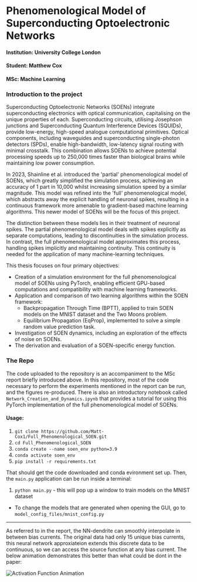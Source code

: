 # Phenomenological Model of Superconducting Optoelectronic Networks

#### **Institution**: University College London

#### **Student**: Matthew Cox

#### **MSc**: Machine Learning

### Introduction to the project

Superconducting Optoelectronic Networks (SOENs) integrate superconducting electronics with optical communication, capitalising on the unique properties of each. Superconducting circuits, utilising Josephson junctions and Superconducting Quantum Interference Devices (SQUIDs), provide low-energy, high-speed analogue computational primitives. Optical components, including waveguides and superconducting single-photon detectors (SPDs), enable high-bandwidth, low-latency signal routing with minimal crosstalk. This combination allows SOENs to achieve potential processing speeds up to 250,000 times faster than biological brains while maintaining low power consumption.

In 2023, Shainline et al. introduced the 'partial' phenomenological model of SOENs, which greatly simplified the simulation process, achieving an accuracy of 1 part in 10,000 whilst increasing simulation speed by a similar magnitude. This model was refined into the 'full' phenomenological model, which abstracts away the explicit handling of neuronal spikes, resulting in a continuous framework more amenable to gradient-based machine learning algorithms. This newer model of SOENs will be the focus of this project.

The distinction between these models lies in their treatment of neuronal spikes. The partial phenomenological model deals with spikes explicitly as separate computations, leading to discontinuities in the simulation process. In contrast, the full phenomenological model approximates this process, handling spikes implicitly and maintaining continuity. This continuity is needed for the application of many machine-learning techniques.

This thesis focuses on four primary objectives:

- Creation of a simulation environment for the full phenomenological model of SOENs using PyTorch, enabling efficient GPU-based computations and compatibility with machine learning frameworks.
- Application and comparison of two learning algorithms within the SOEN framework:
  - Backpropagation Through Time (BPTT), applied to train SOEN models on the MNIST dataset and the Two Moons problem.
  - Equilibrium Propagation (EqProp), implemented to solve a simple random value prediction task.
- Investigation of SOEN dynamics, including an exploration of the effects of noise on SOENs.
- The derivation and evaluation of a SOEN-specific energy function.


### The Repo

The code uploaded to the repository is an accompaniment to the MSc report briefly introduced above. In this repository, most of the code necessary to perform the experiments mentioned in the report can be run, and the figures re-produced. There is also an introductory notebook called `Network_Creation_and_Dynamics.ipynb` that provides a tutorial for using this PyTorch implementation of the full phenomenological model of SOENs.


#### Usage:

1. `git clone https://github.com/Matt-Cox1/Full_Phenomenological_SOEN.git`
2. `cd Full_Phenomenological_SOEN`
3. `conda create --name soen_env python=3.9`
4. `conda activate soen_env`
5. `pip install -r requirements.txt`

That should get the code downloaded and conda evironment set up. Then, the `main.py` application can be run inside a terminal:

1. `python main.py` - this will pop up a window to train models on the MNIST dataset
- To change the models that are generated when opening the GUI, go to `model_config_files/mnist_config.py`


---

As referred to in the report, the NN-dendrite can smoothly interpolate in between bias currents. The original data had only $15$ unique bias currents, this neural network approxiateion extends this discrete data to be continuous, so we can access the source function at any bias current. The below animation demonstrates this better than what could be dont in the paper:

![Activation Function Animation](activation_function_animation.gif)
